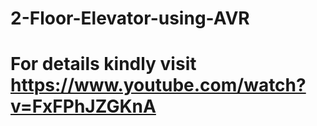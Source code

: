 # 2-Floor-Elevator-using-AVR
# For details kindly visit https://www.youtube.com/watch?v=FxFPhJZGKnA
